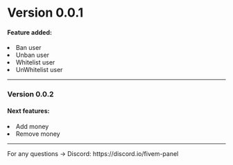 <h1>Version 0.0.1</h1>
<h4>Feature added:</h4>
<li>Ban user</li>
<li>Unban user</li>
<li>Whitelist user</li>
<li>UnWhitelist user</li>
<hr>
<h3>Version 0.0.2</h3>
<h4>Next features:</h4>
<li>Add money</li>
<li>Remove money</li>

<hr>
For any questions -> Discord: https://discord.io/fivem-panel
